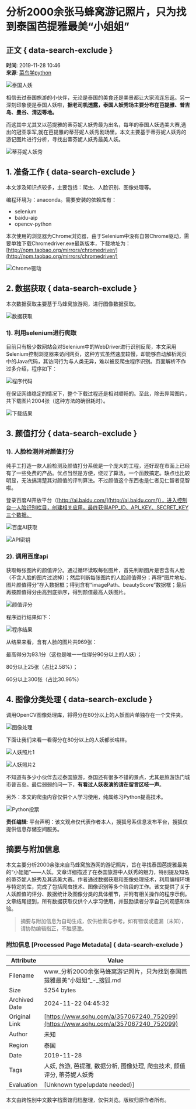 # 分析2000余张马蜂窝游记照片，只为找到泰国芭提雅最美“小姐姐”

## 正文 { data-search-exclude }


**时间**: 2019-11-28 10:46  
**来源**: [菜鸟学python](https://www.sohu.com/?spm=smpc.content-abroad.content.1.17322506817086IGLhf9)  

![泰国人妖](http://5b0988e595225.cdn.sohucs.com/images/20191128/88d36bfb4bad44e18dd516565d0ed238.jpeg)

相信去过泰国旅游的小伙伴，无论是泰国的美食还是美景都让大家流连忘返。另一深刻印象便是泰国人妖啦，**据老司机透露，泰国人妖秀场主要分布在芭提雅、普吉岛、曼谷、清迈等地。**

而这其中尤其又以芭提雅的蒂芬妮人妖秀最为出名，每年的泰国人妖选美大赛,选出的冠亚季军,就在芭提雅的蒂芬妮人妖秀剧场里。本文主要基于蒂芬妮人妖秀的游记图片进行分析，寻找出蒂芬妮人妖秀最美人妖。

![蒂芬妮人妖秀](http://5b0988e595225.cdn.sohucs.com/images/20191128/138d2851e6e34bb6aeabb4722e06483b.jpeg)

## 1. 准备工作 { data-search-exclude }

本文涉及知识点较多，主要包括：爬虫、人脸识别、图像处理等。

编程环境为：anaconda。需要安装的依赖库有：

- selenium
- baidu-aip
- opencv-python

本次使用的浏览器为Chrome浏览器，由于Selenium中没有自带Chrome驱动，需要单独下载Chromedriver.exe最新版本，下载地址为：[http://npm.taobao.org/mirrors/chromedriver/](http://npm.taobao.org/mirrors/chromedriver/)

![Chrome驱动](http://5b0988e595225.cdn.sohucs.com/images/20191128/293f5095cf924f0184351dd5a4903015.jpeg)

## 2. 数据获取 { data-search-exclude }

本次数据获取主要基于马蜂窝旅游网，进行图像数据获取。

![数据获取](http://5b0988e595225.cdn.sohucs.com/images/20191128/3323b1a434d94fc9a6737958e6fb27fd.jpeg)

### 1). 利用selenium进行爬取

目前只有极少数网站会对Selenium中的WebDriver进行识别反爬，本文采用Selenium控制浏览器来访问网页，这种方式虽然速度较慢，却能够自动解析网页中的Java代码，其访问行为与人类无异，难以被反爬虫程序识别。页面解析不作过多介绍，程序如下：

![程序代码](http://5b0988e595225.cdn.sohucs.com/images/20191128/b6666589753b46778bccc46919bd49cb.jpeg)

在保证网络稳定的情况下，整个下载过程还是相对顺畅的。至此，除去异常图片，共下载图片2004张（这种方法的确很耗时）。

![下载结果](http://5b0988e595225.cdn.sohucs.com/images/20191128/f4b00681c7d84d39824fee27485d98ca.jpeg)

## 3. 颜值打分 { data-search-exclude }

### 1). 人脸检测并对颜值打分

纯手工打造一款人脸检测及颜值打分系统是一个庞大的工程，还好现在市面上已经有了一些免费的产品。优点当然是方便，绕过了算法，一个函数搞定。缺点也比较明显，无法搞清楚其对颜值的评判算法。不过颜值这个东西也是仁者见仁智者见智啦。

登录百度AI开放平台（[http://ai.baidu.com/](http://ai.baidu.com/)），进入控制台—人脸识别栏目，创建相关应用，最终获得APP_ID、API_KEY、SECRET_KEY三个数据。

![百度AI获取](http://5b0988e595225.cdn.sohucs.com/images/20191128/bc18719918dc41a189fb73e9182901cb.jpeg)

![API密钥](http://5b0988e595225.cdn.sohucs.com/images/20191128/d4d8c1c4ed434596914bdcfd9ce73196.jpeg)

### 2). 调用百度api

获取每张图片的颜值评分。通过循环读取每张图片，首先判断图片是否含有人脸（不含人脸的图片过滤掉）；然后判断每张图片的人脸颜值得分；再将“图片地址、图片颜值得分”存入数据框；得到含有“imagePath、beautyScore”数据框；最后再按颜值得分由高到底排序，得到颜值最高人妖图片。

![颜值评分](http://5b0988e595225.cdn.sohucs.com/images/20191128/c33fbf0f1569459b93c9a831d964204b.jpeg)

程序运行结果如下：

![程序结果](http://5b0988e595225.cdn.sohucs.com/images/20191128/5d9af6320a7b47e98414ad16e58cab50.jpeg)

从结果来看，含有人脸的图片共969张：

最高得分为93.1分（这也是唯一一位得分90分以上的人妖）；

80分以上25张（占比2.58%）；

60分以上300张（占比30.96%）

## 4. 图像分类处理 { data-search-exclude }

调用OpenCV图像处理库，将得分在80分以上的人妖图片单独存在一个文件夹。

![图像处理](http://5b0988e595225.cdn.sohucs.com/images/20191128/57cd3a1c1e6c4d3fa85d1a59fd92552a.png)

下面让我们来看一看得分在80分以上的人妖都长啥样。

![人妖照片1](http://5b0988e595225.cdn.sohucs.com/images/20191128/c3d85c45404341b383ed1146f1e2235c.jpeg)

![人妖照片2](http://5b0988e595225.cdn.sohucs.com/images/20191128/8510db79bacf4447b00c85578cc7dc9b.jpeg)

不知道有多少小伙伴去过泰国旅游，泰国还有很多不错的景点，尤其是旅游热门城市普吉岛。最后弱弱的问一下，**有看过人妖表演的请在留言区吱一声**。

另外：本文的爬虫内容仅供个人学习使用，纯属练习Python提高技术。

![Python投票](http://5b0988e595225.cdn.sohucs.com/images/20191128/e9883374d8d549e3b4f3e4f6bf0c9579.png)

**责任编辑**: 平台声明：该文观点仅代表作者本人，搜狐号系信息发布平台，搜狐仅提供信息存储空间服务。
<!-- tcd_original_link https://www.sohu.com/a/357067240_752099 -->
## 摘要与附加信息

<!-- tcd_abstract -->
本文主要分析2000余张来自马蜂窝旅游网的游记照片，旨在寻找泰国芭提雅最美的“小姐姐”——人妖。文章详细描述了在泰国旅游中人妖秀的魅力，特别提及知名的蒂芬妮人妖秀及其选美大赛。作者通过数据获取和图像处理技术，利用编程环境与特定的库，完成了包括爬虫技术、图像识别等多个阶段的工作。该文提供了关于人妖颜值的评分、数据统计及图像分类的具体细节，并附有相关操作的程序示例。文章结尾提到，所有数据获取仅供个人学习使用，并鼓励读者分享自己的观感和体验。
<!-- tcd_abstract_end -->

> 摘要与附加信息为自动生成，仅供检索与参考。如有错误或遗漏（未知），请协助编辑指正，不胜感激。

### 附加信息 [Processed Page Metadata] { data-search-exclude }

| Attribute       | Value                                  |
|-----------------|----------------------------------------|
| Filename        | www_分析2000余张马蜂窝游记照片，只为找到泰国芭提雅最美“小姐姐”_-_搜狐.md                             |
| Size            | 5254 bytes                           |
| Archived Date   | 2024-11-22 04:45:32                             |
| Original Link   | [https://www.sohu.com/a/357067240_752099](https://www.sohu.com/a/357067240_752099)                       |
| Author          | 未知                               |
| Region          | 泰国                               |
| Date            | 2019-11-28                                 |
| Tags            | 人妖, 旅游, 芭提雅, 数据分析, 图像处理, 爬虫技术, 颜值评分, 蒂芬妮人妖秀                                 |
| Evaluation            | [Unknown type(update needed)]                                 |
<!-- tcd_table_end -->

本文由跨性别中文数字档案馆归档整理，仅供浏览。版权归原作者所有。
